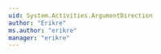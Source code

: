 ```yaml
---
uid: System.Activities.ArgumentDirection
author: "Erikre"
ms.author: "erikre"
manager: "erikre"
---
```

